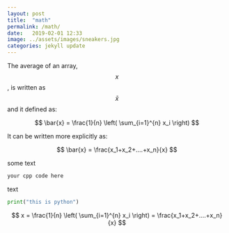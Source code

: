 ```yaml
---
layout: post
title:  "math"
permalink: /math/
date:   2019-02-01 12:33
image: ../assets/images/sneakers.jpg
categories: jekyll update
---
```







The average of an array, $$ x $$, is written as $$ \bar{x} $$ and it defined as:

$$ \bar{x} = \frac{1}{n} \left( \sum_{i=1}^{n} x_i \right) $$ 

It can be written more explicitly as:

$$ \bar{x} = \frac{x_1+x_2+....+x_n}{x} $$


<!--

 math version, 
 c++ version, 
 python version,
 python using modlues,

 -->
some text 

 ~~~cpp
 your cpp code here
 ~~~

text 

 ~~~python
 print("this is python")
 ~~~

$$ x = \frac{1}{n} \left( \sum_{i=1}^{n} x_i \right) = \frac{x_1+x_2+....+x_n}{x} $$ 



